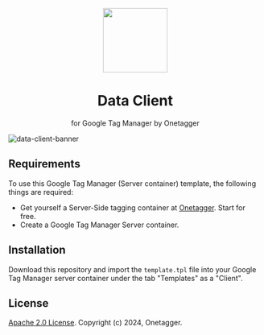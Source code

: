 <p align="center">
  <img src="https://github.com/user-attachments/assets/3b170e88-8807-4d28-b71a-18fae9c61794" width="128" height="128"/>
</p>

<h1 align="center">Data Client</h1>
<p align="center">for Google Tag Manager by Onetagger</p>

![data-client-banner](https://github.com/user-attachments/assets/0fcb359a-22ee-49dc-94e7-9351c359a45a)

## Requirements ##
To use this Google Tag Manager (Server container) template, the following things are required:

+ Get yourself a Server-Side tagging container at [Onetagger](https://app.onetagger.com/register). Start for free.
+ Create a Google Tag Manager Server container.

## Installation ##
Download this repository and import the `template.tpl` file into your Google Tag Manager server container under the tab "Templates" as a "Client".

## License ##
[Apache 2.0 License](https://opensource.org/license/apache-2-0).
Copyright (c) 2024, Onetagger.

